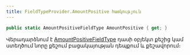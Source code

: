 ```yaml
---
title: FieldTypeProvider.AmountPositive հատկություն
---
```


```c#
public static AmountPositiveFieldType AmountPositive { get; }
```

Վերադարձնում է [AmountPositiveFieldType](../system_types.md#amountpositivefieldtype) դասի օբյեկտ քեշից կամ ստեղծում նորը քեշում բացակայության դեպքում և քեշավորում։
